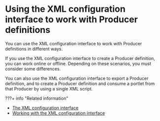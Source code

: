# Using the XML configuration interface to work with Producer definitions

You can use the XML configuration interface to work with Producer definitions in different ways.

If you use the XML configuration interface to create a Producer definition, you can work online or offline. Depending on these scenarios, you must consider some differences.

You can also use the XML configuration interface to export a Producer definition, and to create a Producer definition and consume a portlet from that Producer by using a single XML script.

???+ info "Related information"  
   -  [The XML configuration interface](../../../../../../deploy_dx/manage/portal_admin_tools/xml_config_interface/index.md)
   -  [Working with the XML configuration interface](../../../../../../deploy_dx/manage/portal_admin_tools/xml_config_interface/working_xml_config_interface/index.md)

